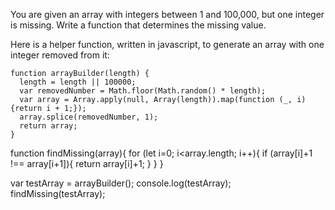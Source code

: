 You are given an array with integers between 1 and 100,000, but one integer is missing. Write a function that determines the missing value.

Here is a helper function, written in javascript, to generate an array with one integer removed from it:

```
function arrayBuilder(length) {
  length = length || 100000;
  var removedNumber = Math.floor(Math.random() * length);
  var array = Array.apply(null, Array(length)).map(function (_, i) {return i + 1;});
  array.splice(removedNumber, 1);
  return array;
}
```

function findMissing(array){
  for (let i=0; i<array.length; i++){
    if (array[i]+1 !== array[i+1]){
      return array[i]+1;
    }
  }
}

var testArray = arrayBuilder();
console.log(testArray);
findMissing(testArray);
